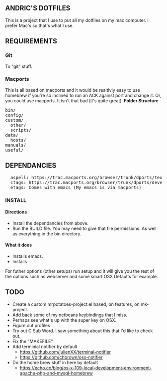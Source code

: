 ## ANDRIC'S DOTFILES
This is a project that I use to put all my dotfiles on my mac computer. I prefer Mac's so that's what I use.

## REQUIREMENTS
### Git
To "git" stuff.
### Macports
This is all based on macports and it would be realtivly easy to use homebrew if you're so inclined to run an ACK against port and change it. Or, you could use macports. It isn't that bad (it's quite great).
**Folder Structure**
<pre>
bin/
config/
custom/
  other/
  scripts/
data/
  hosts/
manuals/
useful/
</pre>

## DEPENDANCIES
<pre>
  aspell: https://trac.macports.org/browser/trunk/dports/textproc/aspell/Portfile
  ctags: https://trac.macports.org/browser/trunk/dports/devel/ctags/Portfile
  etags: Comes with emacs (My emacs is via macports)
</pre>

### INSTALL
#### Directions
* Install the dependancies from above.
* Run the BUILD file. You may need to give that file permissions. As well as everything in the bin directory.

#### What it does
* Installs emacs.
* Installs

For futher options (other setups) run setup and it will give you the rest of the options such as webserver and some smart OSX Defaults for example.

## TODO
* Create a custom mrpotatoes-project.el based, on features, on mk-project.
* Add back some of my netbeans keybindings that I miss.
* Perhaps see what's up with the super key on OSX.
* Figure out profiles
* Try out C Sub Word. I saw something about this that I'd like to check out.
* Fix the "MAKEFILE"
* Add terminial notifier by default
  * https://github.com/julienXX/terminal-notifier
  * https://github.com/chbrown/osx-notifier
* Do the home brew stuff in here by default
  * https://echo.co/blog/os-x-109-local-development-environment-apache-php-and-mysql-homebrew

  
  
